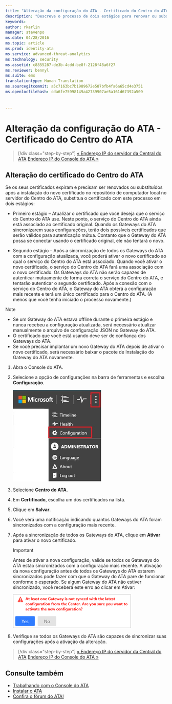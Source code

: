 ```yaml
---
title: "Alteração da configuração do ATA - Certificado do Centro do ATA | Microsoft ATA"
description: "Descreve o processo de dois estágios para renovar ou substituir o certificado no repositório de computador local no servidor do Centro do ATA."
keywords: 
author: rkarlin
manager: stevenpo
ms.date: 04/28/2016
ms.topic: article
ms.prod: identity-ata
ms.service: advanced-threat-analytics
ms.technology: security
ms.assetid: c8855287-de3b-4cdd-be8f-2128f48a6f27
ms.reviewer: bennyl
ms.suite: ems
translationtype: Human Translation
ms.sourcegitcommit: a5c7163bc7b1989672e587bfb4fa6a65cd4e3751
ms.openlocfilehash: cda6fe75998149a42739907ae5a161d67392a509


---
```


# Alteração da configuração do ATA - Certificado do Centro do ATA

>[!div class="step-by-step"]
[« Endereço IP do servidor da Central do ATA](modifying-ata-config-centerip.md)
[Endereço IP do Console do ATA »](modifying-ata-config-consoleip.md)

## Alteração do certificado do Centro do ATA
Se os seus certificados expiram e precisam ser renovados ou substituídos após a instalação do novo certificado no repositório de computador local no servidor do Centro do ATA, substitua o certificado com este processo em dois estágios:

-   Primeiro estágio – Atualizar o certificado que você deseja que o serviço do Centro do ATA use. Neste ponto, o serviço do Centro do ATA ainda está associado ao certificado original. Quando os Gateways do ATA sincronizarem suas configurações, terão dois possíveis certificados que serão válidos para autenticação mútua. Contanto que o Gateway do ATA possa se conectar usando o certificado original, ele não tentará o novo.

-   Segundo estágio – Após a sincronização de todos os Gateways do ATA com a configuração atualizada, você poderá ativar o novo certificado ao qual o serviço do Centro do ATA está associado. Quando você ativar o novo certificado, o serviço do Centro do ATA fará uma associação com o novo certificado. Os Gateways do ATA não serão capazes de autenticar mutuamente de forma correta o serviço do Centro do ATA, e tentarão autenticar o segundo certificado. Após a conexão com o serviço do Centro do ATA, o Gateway do ATA obterá a configuração mais recente e terá um único certificado para o Centro do ATA. (A menos que você tenha iniciado o processo novamente.)

> [!NOTE]
> -   Se um Gateway do ATA estava offline durante o primeira estágio e nunca recebeu a configuração atualizada, será necessário atualizar manualmente o arquivo de configuração JSON no Gateway do ATA.
> -   O certificado que você está usando deve ser de confiança dos Gateways do ATA.
> -   Se você precisar implantar um novo Gateway do ATA depois de ativar o novo certificado, será necessário baixar o pacote de Instalação do Gateway do ATA novamente.

1.  Abra o Console do ATA.

2.  Selecione a opção de configurações na barra de ferramentas e escolha **Configuração**.

    ![Ícone Definições de configuração do ATA](media/ATA-config-icon.JPG)

3.  Selecione **Centro do ATA**.

4.  Em **Certificado**, escolha um dos certificados na lista.

5.  Clique em **Salvar**.

6.  Você verá uma notificação indicando quantos Gateways do ATA foram sincronizados com a configuração mais recente.

7.  Após a sincronização de todos os Gateways do ATA, clique em **Ativar** para ativar o novo certificado.
    >[!IMPORTANT]
    >Antes de ativar a nova configuração, valide se todos os Gateways do ATA estão sincronizados com a configuração mais recente. A ativação da nova configuração antes de todos os Gateways do ATA estarem sincronizados pode fazer com que o Gateway do ATA pare de funcionar conforme o esperado. Se algum Gateway do ATA não estiver sincronizado, você receberá este erro ao clicar em Ativar:
    >
    >    ![Erro de sincronização de Gateway do ATA](media/ataGW-not-synced.png)

8.  Verifique se todos os Gateways do ATA são capazes de sincronizar suas configurações após a ativação da alteração.

>[!div class="step-by-step"]
[« Endereço IP do servidor da Central do ATA](modifying-ata-config-centerip.md)
[Endereço IP do Console do ATA »](modifying-ata-config-consoleip.md)

## Consulte também
- [Trabalhando com o Console do ATA](working-with-ata-console.md)
- [Instalar o ATA](install-ata.md)
- [Confira o fórum do ATA!](https://social.technet.microsoft.com/Forums/security/home?forum=mata)



<!--HONumber=Jul16_HO3-->


